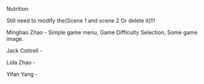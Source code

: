 Nutrition
 
Still need to modify the(Scene 1 and scene 2 Or delete it)!!!

Minghao Zhao  - Simple game menu, Game Difficulty Selection, Some game image.

Jack Cottrell -

Lida Zhao     -

Yifan Yang    -
